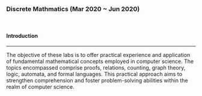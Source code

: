 ### **Discrete Mathmatics** (Mar 2020 ~ Jun 2020)

<br>

#### **Introduction** 

---

The objective of these labs is to offer practical experience and application of fundamental mathematical concepts employed in computer science. The topics encompassed comprise proofs, relations, counting, graph theory, logic, automata, and formal languages. This practical approach aims to strengthen comprehension and foster problem-solving abilities within the realm of computer science.
